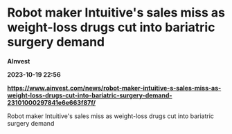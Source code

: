 # Robot maker Intuitive's sales miss as weight-loss drugs cut into bariatric surgery demand
**AInvest**

**2023-10-19 22:56**

**https://www.ainvest.com/news/robot-maker-intuitive-s-sales-miss-as-weight-loss-drugs-cut-into-bariatric-surgery-demand-23101000297841e6e663f87f/**

Robot maker Intuitive's sales miss as weight-loss drugs cut into bariatric surgery demand